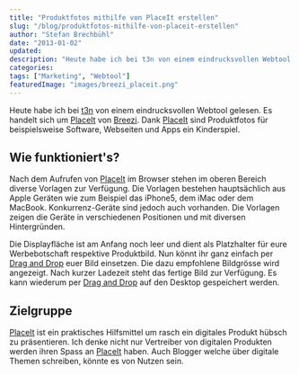 ```yaml
---
title: "Produktfotos mithilfe von PlaceIt erstellen"
slug: "/blog/produktfotos-mithilfe-von-placeit-erstellen"
author: "Stefan Brechbühl"
date: "2013-01-02"
updated:
description: "Heute habe ich bei t3n von einem eindrucksvollen Webtool gelesen. Es handelt sich um PlaceIt von Breezi. Dank PlaceIt sind Produktfotos für beispielsweise Software, Webseiten und Apps ein Kinderspiel."
categories:
tags: ["Marketing", "Webtool"]
featuredImage: "images/breezi_placeit.png"
---
```

Heute habe ich bei [t3n](http://t3n.de/news/placeit-produkt-screenshots-drag-434247/) von einem eindrucksvollen Webtool gelesen. Es handelt sich um [PlaceIt](http://placeit.breezi.com/) von [Breezi](http://breezi.com/). Dank [PlaceIt](http://placeit.breezi.com/) sind Produktfotos für beispielsweise Software, Webseiten und Apps ein Kinderspiel.

## Wie funktioniert's?

Nach dem Aufrufen von [PlaceIt](http://placeit.breezi.com/) im Browser stehen im oberen Bereich diverse Vorlagen zur Verfügung. Die Vorlagen bestehen hauptsächlich aus Apple Geräten wie zum Beispiel das iPhone5, dem iMac oder dem MacBook. Konkurrenz-Geräte sind jedoch auch vorhanden. Die Vorlagen zeigen die Geräte in verschiedenen Positionen und mit diversen Hintergründen.

Die Displayfläche ist am Anfang noch leer und dient als Platzhalter für eure Werbebotschaft respektive Produktbild. Nun könnt ihr ganz einfach per [Drag and Drop](http://de.wikipedia.org/wiki/Drag_and_Drop) euer Bild einsetzen. Die dazu empfohlene Bildgrösse wird angezeigt. Nach kurzer Ladezeit steht das fertige Bild zur Verfügung. Es kann wiederum per [Drag and Drop](http://de.wikipedia.org/wiki/Drag_and_Drop) auf den Desktop gespeichert werden.

## Zielgruppe

[PlaceIt](http://placeit.breezi.com/) ist ein praktisches Hilfsmittel um rasch ein digitales Produkt hübsch zu präsentieren. Ich denke nicht nur Vertreiber von digitalen Produkten werden ihren Spass an [PlaceIt](http://placeit.breezi.com/) haben. Auch Blogger welche über digitale Themen schreiben, könnte es von Nutzen sein.
